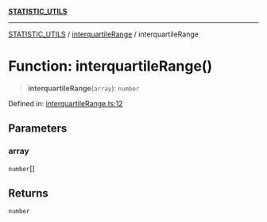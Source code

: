 [**STATISTIC_UTILS**](../../README.md)

***

[STATISTIC_UTILS](../../README.md) / [interquartileRange](../README.md) / interquartileRange

# Function: interquartileRange()

> **interquartileRange**(`array`): `number`

Defined in: [interquartileRange.ts:12](https://github.com/dailker/everyutil/blob/2a1290e25c1270a5e1af64099b97f8d5fc086e59/src/statistic/interquartileRange.ts#L12)

## Parameters

### array

`number`[]

## Returns

`number`

